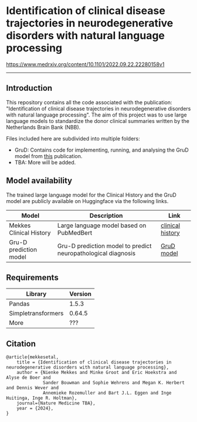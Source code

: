 # Identification of clinical disease trajectories in neurodegenerative disorders with natural language processing

https://www.medrxiv.org/content/10.1101/2022.09.22.22280158v1

---

## Introduction
This repository contains all the code associated with the publication: "Identification of clinical disease trajectories in neurodegenerative disorders with natural language processing". The aim of this project was to use large language models to standardize the donor clinical summaries written by the Netherlands Brain Bank (NBB). 

Files included here are subdivided into multiple folders:  
- GruD: Contains code for implementing, running, and analysing the GruD model from [this](https://www.nature.com/articles/s41598-018-24271-9) publication.  
- TBA: More will be added.

## Model availability
The trained large language model for the Clinical History and the GruD model are publicly available on Huggingface via the following links.

| Model | Description | Link |
|----------|----------|----------|
| Mekkes Clinical History | Large language model based on PubMedBert | [clinical history](https://huggingface.co/NND-project/Clinical_History_Mekkes_PubmedBert) |
| Gru-D prediction model | Gru-D prediction model to predict neuropathological diagnosis | [GruD model](https://huggingface.co/NND-project/Clinical_History_Mekkes_GruD) |

## Requirements
| Library | Version | 
|----------|----------|
| Pandas |  1.5.3 | 
| Simpletransformers | 0.64.5 | 
| More | ??? | 

## Citation
<needs to be fully updated>
  
```
@article{mekkesetal,
    title = {Identification of clinical disease trajectories in neurodegenerative disorders with natural language processing},
    author = {Nienke Mekkes and Minke Groot and Eric Hoekstra and Alyse de Boer and
              Sander Bouwman and Sophie Wehrens and Megan K. Herbert and Dennis Wever and
              Annemieke Rozemuller and Bart J.L. Eggen and Inge Huitinga, Inge R. Holtman},
    journal={Nature Medicine TBA},
    year = {2024},
}
```